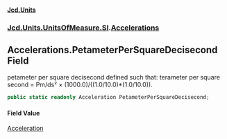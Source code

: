 #### [Jcd.Units](index 'index')
### [Jcd.Units.UnitsOfMeasure.SI](Jcd.Units.UnitsOfMeasure.SI 'Jcd.Units.UnitsOfMeasure.SI').[Accelerations](Accelerations 'Jcd.Units.UnitsOfMeasure.SI.Accelerations')

## Accelerations.PetameterPerSquareDecisecond Field

petameter per square decisecond defined such that: terameter per square second = Pm/ds² ×
(1000.0)/((1.0/10.0)*(1.0/10.0)).

```csharp
public static readonly Acceleration PetameterPerSquareDecisecond;
```

#### Field Value
[Acceleration](Acceleration 'Jcd.Units.UnitTypes.Acceleration')